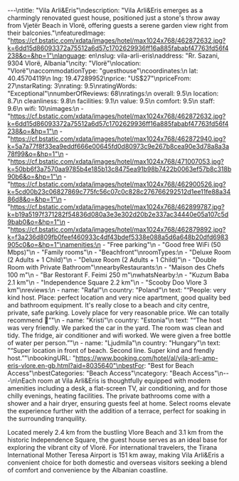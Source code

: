 ---\ntitle: "Vila Arli&Eris"\ndescription: "Vila Arli&Eris emerges as a charmingly renovated guest house, positioned just a stone's throw away from Vjetër Beach in Vlorë, offering guests a serene garden view right from their balconies."\nfeaturedImage: "https://cf.bstatic.com/xdata/images/hotel/max1024x768/462872632.jpg?k=6dd15d86093372a75512a6d57c1702629936ff16a885fababf47763fd56f4238&o=&hp=1"\nlanguage: en\nslug: vila-arli-eris\naddress: "Rr. Sazani, 9304 Vlorë, Albania"\ncity: "Vlorë"\nlocation: "Vlorë"\naccommodationType: "guesthouse"\ncoordinates:\n  lat: 40.45704119\n  lng: 19.47289952\nprice: "US$27"\npriceFrom: 27\nstarRating: 3\nrating: 9.5\nratingWords: "Exceptional"\nnumberOfReviews: 68\nratings:\n  overall: 9.5\n  location: 8.7\n  cleanliness: 9.8\n  facilities: 9.1\n  value: 9.5\n  comfort: 9.5\n  staff: 9.6\n  wifi: 10\nimages:\n  - "https://cf.bstatic.com/xdata/images/hotel/max1024x768/462872632.jpg?k=6dd15d86093372a75512a6d57c1702629936ff16a885fababf47763fd56f4238&o=&hp=1"\n  - "https://cf.bstatic.com/xdata/images/hotel/max1024x768/462872940.jpg?k=5a7a77f8f33ea9eddf666e00645fd0d80973c9e267b8cea90e3d78a8a3a78f99&o=&hp=1"\n  - "https://cf.bstatic.com/xdata/images/hotel/max1024x768/471007053.jpg?k=50bb6f3a7570aa9785b4e185b13c8475ea91b98b7422b0063ef57b8c318b90b6&o=&hp=1"\n  - "https://cf.bstatic.com/xdata/images/hotel/max1024x768/462900526.jpg?k=5cd00b23c06827869c775fc56c07c0c828c276766292512d1ee11fe88a3486d8&o=&hp=1"\n  - "https://cf.bstatic.com/xdata/images/hotel/max1024x768/462899787.jpg?k=b19a5197f371282f54836d080a3e3e302d20b2e337ac34440e05a107c5d9bab0&o=&hp=1"\n  - "https://cf.bstatic.com/xdata/images/hotel/max1024x768/462879892.jpg?k=f3a236d809fb0feef460933c4df43bdef5338e088a5d6a648b20dfd6983905c0&o=&hp=1"\namenities:\n  - "Free parking"\n  - "Good free WiFi (50 Mbps)"\n  - "Family rooms"\n  - "Beachfront"\nroomTypes:\n  - "Deluxe Room (2 Adults + 1 Child)"\n  - "Deluxe Room (2 Adults + 1 Child)"\n  - "Double Room with Private Bathroom"\nnearbyRestaurants:\n  - "Maison des Chefs 100 m"\n  - "Bar Restorant F. Feimi 250 m"\nwhatsNearby:\n  - "Kuzum Baba 2.1 km"\n  - "Independence Square 2.2 km"\n  - "Scooby Doo Vlore 3 km"\nreviews:\n  - name: "Rafal"\n    country: "Poland"\n    text: "“People: very kind host. Place: perfect location and very nice apartment, good quality bed and bathroom equipment. It's really close to a beach and city centre, private, safe parking. Lovely place for very reasonable price. We can totally recommend 🙂”"\n  - name: "Kristi"\n    country: "Estonia"\n    text: "“The host was very friendly. We parked the car in the yard. The room was clean and tidy. The fridge, air conditioner and wifi worked. We were given a free bottle of water per person.”"\n  - name: "Ljudmila"\n    country: "Hungary"\n    text: "“Super location in front of beach. Second line.
Super kind and frendly host.”"\nbookingURL: "https://www.booking.com/hotel/al/vila-arli-amp-eris-vlore.en-gb.html?aid=8035640"\nbestFor: "Best for Beach Access"\nbestCategories: "Beach Access"\ncategory: "Beach Access"\n---\n\nEach room at Vila Arli&Eris is thoughtfully equipped with modern amenities including a desk, a flat-screen TV, air conditioning, and for those chilly evenings, heating facilities. The private bathrooms come with a shower and a hair dryer, ensuring guests feel at home. Select rooms elevate the experience further with the addition of a terrace, perfect for soaking in the surrounding tranquility.

Located merely 2.4 km from the bustling Vlore Beach and 3.1 km from the historic Independence Square, the guest house serves as an ideal base for exploring the vibrant city of Vlorë. For international travelers, the Tirana International Mother Teresa Airport is 151 km away, making Vila Arli&Eris a convenient choice for both domestic and overseas visitors seeking a blend of comfort and convenience by the Albanian coastline.
